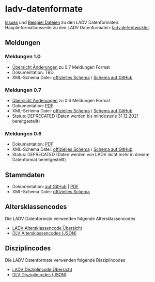 # ladv-datenformate
[Issues](https://github.com/leichtathletik/ladv-datenformate/issues) und [Beispiel Dateien](https://github.com/leichtathletik/ladv-datenformate/tree/master/samples) zu den LADV Datenformaten.
Hauptinformationsseite zu den LADV Datenformaten: [ladv.de/entwickler](https://ladv.de/entwickler).

## Meldungen

### Meldungen 1.0

- [Übersicht Änderungen](https://github.com/leichtathletik/ladv-datenformate/issues/16) zu 0.7 Meldungen Format
- Dokumentation: TBD
- XML-Schema Datei: [offizielles Schema](https://html.ladv.de/format/registration/1.0/registration.xsd) /
  [Schema auf GitHub](https://github.com/leichtathletik/ladv-datenformate/tree/master/xsd/registration-1.0.xsd)

### Meldungen 0.7

- [Übersicht Änderungen](https://github.com/leichtathletik/ladv-datenformate/issues/1) zu 0.6 Meldungen Format
- Dokumentation: [PDF](https://html.ladv.de/api/2018-04-22-LADV-Meldungen-Datenformat-0.7.pdf)
- XML-Schema Datei: [offizielles Schema](https://html.ladv.de/format/registration/0.7/registration.xsd) /
[Schema auf GitHub](https://github.com/leichtathletik/ladv-datenformate/tree/master/xsd/registration-0.7.xsd)
- Status: DEPRECATED (Daten werden bis mindestens 31.12.2021 bereitgestellt)

### Meldungen 0.6

- Dokumentation: [PDF](https://html.ladv.de/api/2018-04-22-LADV-Meldungen-Datenformat-0.6.pdf)
- XML-Schema Datei: [offizielles Schema](https://html.ladv.de/format/registration/0.6/registration.xsd) /
[Schema auf GitHub](https://github.com/leichtathletik/ladv-datenformate/tree/master/xsd/registration-0.6.xsd)
- Status: DEPRECATED (Daten werden von LADV nicht mehr in diesem Datenformat bereitgestellt)

## Stammdaten

- Dokumentation: [auf GitHub](doc/stammdatan.md) | [PDF](https://html.ladv.de/api/2021-04-20-LADV-Stammdaten-Datenformat.pdf)
- XML-Schema Datei: [offizielles Schema](https://html.ladv.de/format/structuredata/1.0/structuredata.xsd)

## Altersklassencodes

Die LADV Datenformate verwenden folgende Altersklassencodes

- [LADV Altersklassencode Übersicht](https://ladv.de/entwickler/altersklassen)
- [DLV Altersklassencodes (JSON)](https://dateien.leichtathletik.de/meta/agegroups)

## Disziplincodes

Die LADV Datenformate verwenden folgende Disziplincodes

- [LADV Disziplincode Übersicht](https://ladv.de/entwickler/disziplinen)
- [DLV Disziplincodes (JSON)](https://dateien.leichtathletik.de/meta/disciplines)

